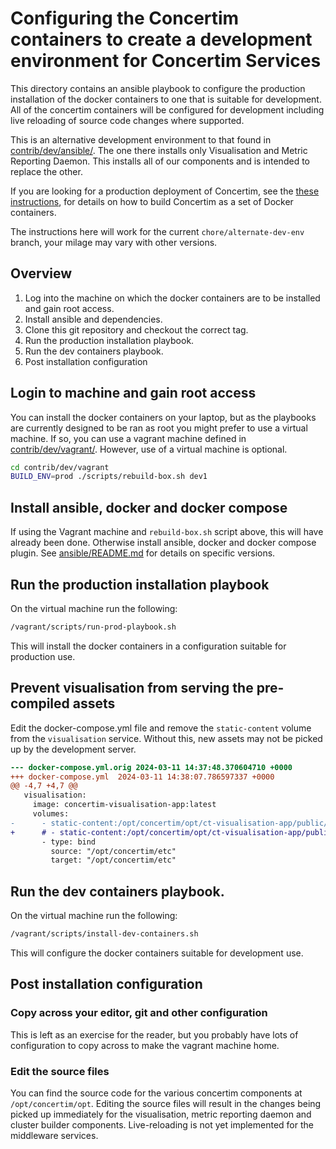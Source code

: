 # Configuring the Concertim containers to create a development environment for Concertim Services

This directory contains an ansible playbook to configure the production
installation of the docker containers to one that is suitable for development.
All of the concertim containers will be configured for development including
live reloading of source code changes where supported.

This is an alternative development environment to that found in
[contrib/dev/ansible/](contrib/dev/ansible/).  The one there installs only
Visualisation and Metric Reporting Daemon.  This installs all of our components
and is intended to replace the other.

If you are looking for a production deployment of Concertim, see the
[these instructions](/ansible/README.md), for details on how to build
Concertim as a set of Docker containers.

The instructions here will work for the current `chore/alternate-dev-env`
branch, your milage may vary with other versions.

## Overview

1. Log into the machine on which the docker containers are to be installed and gain root access.
2. Install ansible and dependencies.
3. Clone this git repository and checkout the correct tag.
4. Run the production installation playbook.
5. Run the dev containers playbook.
6. Post installation configuration

## Login to machine and gain root access

You can install the docker containers on your laptop, but as the playbooks are
currently designed to be ran as root you might prefer to use a virtual machine.
If so, you can use a vagrant machine defined in
[contrib/dev/vagrant/](/contrib/dev/vagrant/).  However, use of a virtual
machine is optional.

```sh
cd contrib/dev/vagrant
BUILD_ENV=prod ./scripts/rebuild-box.sh dev1
```

## Install ansible, docker and docker compose

If using the Vagrant machine and `rebuild-box.sh` script above, this will have
already been done.  Otherwise install ansible, docker and docker compose
plugin.  See [ansible/README.md](/ansible/README.md) for details on specific
versions.


## Run the production installation playbook

On the virtual machine run the following:

```sh
/vagrant/scripts/run-prod-playbook.sh
```

This will install the docker containers in a configuration suitable for production use.


## Prevent visualisation from serving the pre-compiled assets

Edit the docker-compose.yml file and remove the `static-content` volume from
the `visualisation` service.  Without this, new assets may not be picked up by
the development server.

```diff
--- docker-compose.yml.orig	2024-03-11 14:37:48.370604710 +0000
+++ docker-compose.yml	2024-03-11 14:38:07.786597337 +0000
@@ -4,7 +4,7 @@
   visualisation:
     image: concertim-visualisation-app:latest
     volumes:
-      - static-content:/opt/concertim/opt/ct-visualisation-app/public/
+      # - static-content:/opt/concertim/opt/ct-visualisation-app/public/
       - type: bind
         source: "/opt/concertim/etc"
         target: "/opt/concertim/etc"
```


## Run the dev containers playbook.

On the virtual machine run the following:

```sh
/vagrant/scripts/install-dev-containers.sh
```

This will configure the docker containers suitable for development use.


## Post installation configuration

### Copy across your editor, git and other configuration

This is left as an exercise for the reader, but you probably have lots of
configuration to copy across to make the vagrant machine home.


### Edit the source files

You can find the source code for the various concertim components at
`/opt/concertim/opt`.  Editing the source files will result in the changes
being picked up immediately for the visualisation, metric reporting daemon and
cluster builder components.  Live-reloading is not yet implemented for the
middleware services.
